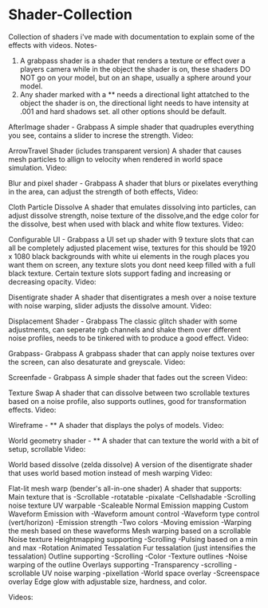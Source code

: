 # Shader-Collection
Collection of shaders i've made with documentation to explain some of the effects with videos.
Notes-
1) A grabpass shader is a shader that renders a texture or effect over a players camera while in the object the shader is on, these shaders DO NOT go on your model, but on an shape, usually a sphere around your model.
2) Any shader marked with a ** needs a directional light attatched to the object the shader is on, the directional light needs to have intensity at .001 and hard shadows set. all other options should be default.

AfterImage shader - Grabpass
A simple shader that quadruples everything you see, contains a slider to increse the strength.
Video:

ArrowTravel Shader (icludes transparent version)
A shader that causes mesh particles to allign to velocity when rendered in world space simulation.
Video:

Blur and pixel shader - Grabpass
A shader that blurs or pixelates everything in the area, can adjust the strength of both effects,
Video:

Cloth Particle Dissolve
A shader that emulates dissolving into particles, can adjust dissolve strength, noise texture of the dissolve,and the edge color for the dissolve, best when used with black and white flow textures.
Video:

Configurable UI - Grabpass
a UI set up shader with 9 texture slots that can all be completely adjusted placement wise, textures for this should be 1920 x 1080 black backgrounds with white ui elements in the rough places you want them on screen, any texture slots you dont need keep filled with a full black texture. Certain texture slots support fading and increasing or decreasing opacity.
Video:

Disentigrate shader
A shader that disentigrates a mesh over a noise texture with noise warping, slider adjusts the dissolve amount.
Video:

Displacement Shader - Grabpass
The classic glitch shader with some adjustments, can seperate rgb channels and shake them over different noise profiles, needs to be tinkered with to produce a good effect.
Video:

Grabpass- Grabpass
A grabpass shader that can apply noise textures over the screen, can also desaturate and greyscale.
Video:

Screenfade - Grabpass
A simple shader that fades out the screen
Video: 

Texture Swap
A shader that can dissolve between two scrollable textures based on a noise profile, also supports outlines, good for transformation effects.
Video: 

Wireframe - **
A shader that displays the polys of models.
Video: 

World geometry shader - **
A shader that can texture the world with a bit of setup, scrollable
Video:

World based dissolve (zelda dissolve)
A version of the disentigrate shader that uses world based motion instead of mesh warping
Video:

Flat-lit mesh warp (bender's all-in-one shader)
A shader that supports:
Main texture that is
 -Scrollable
 -rotatable
 -pixalate
 -Cellshadable
 -Scrolling noise texture UV warpable
 -Scaleable
Normal Emission mapping
Custom Waveform Emission with
 -Waveform amount control
 -Waveform type control (vert/horizon)
 -Emission strength
 -Two colors
 -Moving emission
 -Warping the mesh based on these waveforms
Mesh warping based on a scrollable Noise texture
Heightmapping supporting
 -Scrolling
 -Pulsing based on a min and max
 -Rotation
Animated Tessalation
Fur tessalation (just intensifies the tessalation)
Outline supporting
 -Scrolling
 -Color
 -Texture outlines
 -Noise warping of the outline
Overlays supporting
 -Transparency
 -scrolling
 -scrollable UV noise warping
 -pixellation
 -World space overlay
 -Screenspace overlay
Edge glow with adjustable size, hardness, and color.

Videos:
